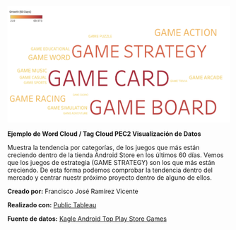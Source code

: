 ![alt text](https://github.com/fjramirezv/wordcloud_androidgames/blob/e04908b87d772da6ed901e99c202127353b71b08/WordCloud_PEC2.png?raw=true)

**Ejemplo de Word Cloud / Tag Cloud PEC2 Visualización de Datos**

Muestra la tendencia por categorías, de los juegos que más están creciendo dentro de la tienda Android Store en los últimos 60 días.
Vemos que los juegos de estrategia (GAME STRATEGY) son los que más están creciendo.
De esta forma podemos comprobar la tendencia dentro del mercado y centrar nuestr próximo proyecto dentro de alguno de ellos.

**Creado por:**
Francisco José Ramírez Vicente

**Realizado con:**
[Public Tableau](https://public.tableau.com/)

**Fuente de datos:**
[Kagle Android Top Play Store Games](https://www.kaggle.com/datasets/dhruvildave/top-play-store-games)
